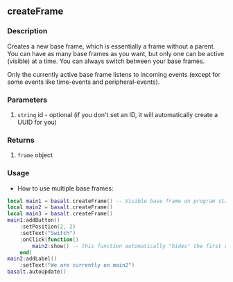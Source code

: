 ## createFrame

### Description

Creates a new base frame, which is essentially a frame without a parent. You can have as many base frames as you want, but only one can be active (visible) at a time. You can always switch between your base frames.

Only the currently active base frame listens to incoming events (except for some events like time-events and peripheral-events).

### Parameters

1. `string` id - optional (if you don't set an ID, it will automatically create a UUID for you)

### Returns

1. `frame` object

### Usage

* How to use multiple base frames:

```lua
local main1 = basalt.createFrame() -- Visible base frame on program start
local main2 = basalt.createFrame()
local main3 = basalt.createFrame()
main1:addButton()
    :setPosition(2, 2)
    :setText("Switch")
    :onClick(function()
        main2:show() -- this function automatically "hides" the first one and shows the second one
    end)
main2:addLabel()
    :setText("We are currently on main2")
basalt.autoUpdate()
```
